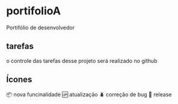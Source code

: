 # portifolioA

Portifólio de desenvolvedor

## tarefas

o controle das tarefas desse projeto será realizado no github

## Ícones

 :package: nova funcinalidade
 :up: atualização
 :beetle: correção de bug
 :checkered_flag: release